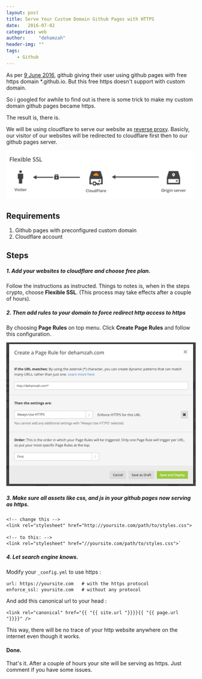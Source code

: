 ```yaml
---
layout: post
title: Serve Your Custom Domain Github Pages with HTTPS
date:   2016-07-02
categories: web
author:     "dehamzah"
header-img: ""
tags:
    - Github
---
```



As per [9 June 2016](https://github.com/blog/2186-https-for-github-pages), github giving their user using github pages with free https domain *.github.io. But this free https doesn't support with custom domain.

So i googled for awhile to find out is there is some trick to make my custom domain github pages became https.

The result is, there is.

We will be using cloudflare to serve our website as [reverse proxy](https://en.wikipedia.org/wiki/Reverse_proxy).
Basicly, our visitor of our websites will be redirected to cloudflare first then to our github pages server.


<img src="/public/flexible-ssl.png" alt="flexible-ssl">


## Requirements
1. Github pages with preconfigured custom domain
2. Cloudflare account

## Steps

##### 1. Add your websites to cloudflare and choose free plan.
Follow the instructions as instructed. Things to notes is, when in the steps crypto, choose __Flexible SSL__. (This process may take effects after a couple of hours).


##### 2. Then add rules to your domain to force redirect http access to https
By choosing __Page Rules__ on top menu. Click __Create Page Rules__ and follow this configuration.

<img src="/public/page-rule.png" alt="page-rule">


##### 3. Make sure all assets like css, and js in your github pages now serving as https.

```
<!-- change this -->
<link rel="stylesheet" href="http://yoursite.com/path/to/styles.css">

<!-- to this: -->
<link rel="stylesheet" href="//yoursite.com/path/to/styles.css">`
```


##### 4. Let search engine knows.
Modify your `_config.yml` to use https :

```
url: https://yoursite.com   # with the https protocol
enforce_ssl: yoursite.com   # without any protocol
```

And add this canonical url to your head :

```
<link rel="canonical" href="{{ "{{ site.url "}}}}{{ "{{ page.url "}}}}" />
```

This way, there will be no trace of your http website anywhere on the internet even though it works.


#### Done.

That's it. After a couple of hours your site will be serving as https. Just comment if you have some issues.
